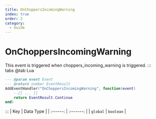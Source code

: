 ```yaml
---
title: OnChoppersIncomingWarning
index: true
order: 2
category:
  - Guide
---
```


# OnChoppersIncomingWarning
This event is triggered when choppers_incoming_warning is triggered.
::: tabs
@tab Lua
```lua
--- @param event Event
--- @return number EventResult
AddEventHandler("OnChoppersIncomingWarning", function(event)
    --[[ ... ]]
    return EventResult.Continue
end)
```

:::
|    Key   | Data Type |
| :------: | :-------: |
| `global` | `boolean` |